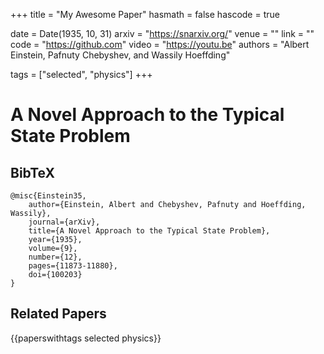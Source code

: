 +++
title = "My Awesome Paper"
hasmath = false
hascode = true


date = Date(1935, 10, 31)
arxiv = "https://snarxiv.org/"
venue = ""
link = ""
code = "https://github.com"
video = "https://youtu.be"
authors = "Albert Einstein, Pafnuty Chebyshev, and Wassily Hoeffding"

tags = ["selected", "physics"]
+++

# A Novel Approach to the Typical State Problem

## BibTeX
```plaintext
@misc{Einstein35,
    author={Einstein, Albert and Chebyshev, Pafnuty and Hoeffding, Wassily},
    journal={arXiv},
    title={A Novel Approach to the Typical State Problem},
    year={1935},
    volume={9},
    number={12},
    pages={11873-11880},
    doi={100203}
}
```

## Related Papers
{{paperswithtags selected physics}}